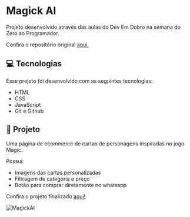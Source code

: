 # Magick AI

Projeto desenvolvido através das aulas do Dev Em Dobro na semana do Zero ao Programador.

Confira o repositório original [aqui.](https://github.com/devemdobro/magick-ia-szpc)


## 💻 Tecnologias

Esse projeto foi desenvolvido com as seguintes tecnologias:

- HTML
- CSS
- JavaScript
- Git e Github

  
## 📖 Projeto

Uma página de ecommerce de cartas de personagens inspiradas no jogo Magic.


Possui:

- Imagens das cartas personalizadas
- Filtragem de categoria e preço
- Botão para comprar diretamente no whatsapp

Confira o projeto finalizado [aqui!](https://MariaEduarda907.github.io/projeto-magickai)

![MagickAI](https://github.com/user-attachments/assets/e631271e-068c-4bfa-8be1-d7bfbea9a1d0)


